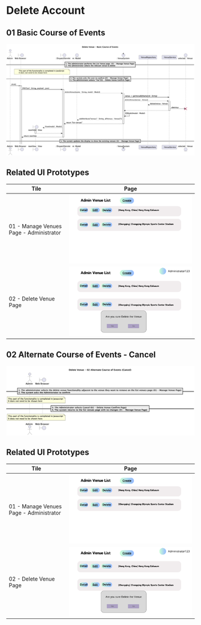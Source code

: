 # Delete Account
## 01 Basic Course of Events
   ![](/03-design/usecases/images/12-delete-venue-basic.png)

## Related UI Prototypes
| Tile                                    | Page                                                                      |
|-----------------------------------------|---------------------------------------------------------------------------|
| 01 - Manage Venues Page - Administrator | ![Admin Manage Venue Page](/01-requirements/ui/11-admin-manage-venue.png) |
| 02 - Delete Venue Page                  | ![Delete Venue Page](/01-requirements/ui/17-delete-venue-confirm.png)     |

## 02 Alternate Course of Events - Cancel
![](/03-design/usecases/images/12-delete-venue-alternate.png)

## Related UI Prototypes
| Tile                                    | Page                                                                      |
|-----------------------------------------|---------------------------------------------------------------------------|
| 01 - Manage Venues Page - Administrator | ![Admin Manage Venue Page](/01-requirements/ui/11-admin-manage-venue.png) |
| 02 - Delete Venue Page                  | ![Delete Venue Page](/01-requirements/ui/17-delete-venue-confirm.png)     |

